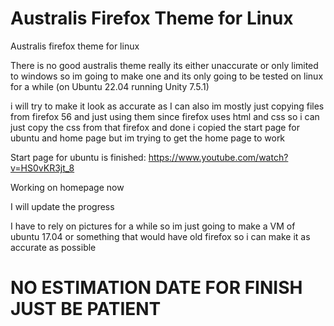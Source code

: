 # Australis Firefox Theme for Linux
Australis firefox theme for linux

There is no good australis theme really its either unaccurate or only limited to windows so im going to make one and its only going to be tested on linux for a while (on Ubuntu 22.04 running Unity 7.5.1) 

i will try to make it look as accurate as I can 
also im mostly just copying files from firefox 56 and just using them since firefox uses html and css so i can just copy the css from that firefox and done i copied the start page for ubuntu and home page but im trying to get the home page to work

Start page for ubuntu is finished:
https://www.youtube.com/watch?v=HS0vKR3jt_8

Working on homepage now

I will update the progress 

I have to rely on pictures for a while so im just going to make a VM of ubuntu 17.04 or something that would have old firefox so i can make it as accurate as possible

# NO ESTIMATION DATE FOR FINISH JUST BE PATIENT
